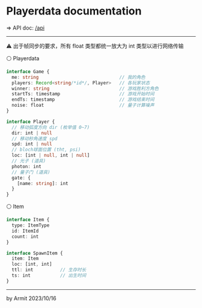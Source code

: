 # Playerdata documentation

=> API doc: [/api](/api)

----

⚠ 出于帧同步的要求，所有 float 类型都统一放大为 int 类型以进行网络传输


⚪ Playerdata

```typescript
interface Game {
  me: string                              // 我的角色
  players: Record<string/*id*/, Player>   // 各玩家状态
  winner: string                          // 游戏胜利方角色
  startTs: timestamp                      // 游戏开始时间
  endTs: timestamp                        // 游戏结束时间
  noise: float                            // 量子计算噪声
}

interface Player {
  // 移动弧度方向 dir (枚举值 0~7)
  dir: int | null
  // 移动秒角速度 spd
  spd: int | null
  // bloch球面位置 (tht, psi)
  loc: [int | null, int | null]
  // 光子 (道具)
  photon: int
  // 量子门 (道具)
  gate: {
    [name: string]: int
  }
}
```

⚪ Item

```typescript
interface Item {
  type: ItemType
  id: ItemId
  count: int
}

interface SpawnItem {
  item: Item
  loc: [int, int] 
  ttl: int          // 生存时长
  ts: int           // 出生时间
}
```

----

<p> by Armit <time> 2023/10/16 </time> </p>
